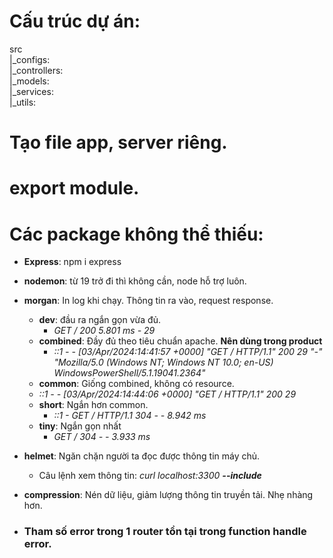 # Cấu trúc dự án: 
src \
|_configs:\
|_controllers:\
|_models:\
|_services:\
|_utils:

# Tạo file app, server riêng.

# export module.


# Các package không thể thiếu: 
- __Express__: npm i express
- __nodemon__: từ 19 trở đi thì không cần, node hỗ trợ luôn.
- __morgan__: In log khi chạy. Thông tin ra vào, request response.
  - __dev__: đầu ra ngắn gọn vừa đủ. 
    - _GET / 200 5.801 ms - 29_
  - __combined__: Đầy đủ theo tiêu chuẩn apache. __Nên dùng trong product__
    - _::1 - - [03/Apr/2024:14:41:57 +0000] "GET / HTTP/1.1" 200 29 "-" "Mozilla/5.0 (Windows NT; Windows NT 10.0; en-US) WindowsPowerShell/5.1.19041.2364"_
  - __common__: Giống combined, không có resource.
  - _::1 - - [03/Apr/2024:14:44:06 +0000] "GET / HTTP/1.1" 200 29_
  - __short__: Ngắn hơn common.
    - _::1 - GET / HTTP/1.1 304 - - 8.942 ms_
  - __tiny__: Ngắn gọn nhất 
    - _GET / 304 - - 3.933 ms_ 
- __helmet__: Ngăn chặn người ta đọc được thông tin máy chủ.
  - Câu lệnh xem thông tin: _curl localhost:3300 __--include___
- __compression__: Nén dữ liệu, giảm lượng thông tin truyền tải. Nhẹ nhàng hơn. 


- ### Tham số error trong 1 router tồn tại trong function handle error.